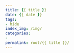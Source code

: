 ```yaml
---
title: {{ title }}
date: {{ date }}
tags:
- hide
index_img: /img/
categories: 
- 
permalink: root/{{ title }}/
---
```

